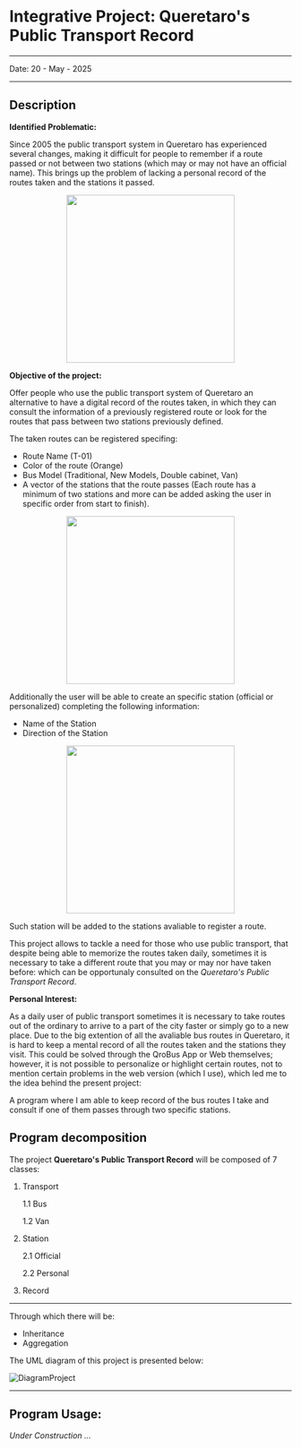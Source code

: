# Integrative Project: Queretaro's Public Transport Record

---

  Date: 20 - May - 2025  
  
---

## Description
**Identified Problematic:** 

Since 2005 the public transport system in Queretaro has experienced several changes, making it difficult for people to remember if a route passed or not between two stations (which may or may not have an official name). This brings up the problem of lacking a personal record of the routes taken and the stations it passed.

<p align="center">
<img src="https://www.iqt.gob.mx/wp-content/uploads/2017/10/QueEsQrobus_001.png" width="300" />
</p>


**Objective of the project:**

Offer people who use the public transport system of Queretaro an alternative to have a digital record of the routes taken, in which they can consult the information of a previously registered route or look for the routes that pass between two stations previously defined.

The taken routes can be registered specifing:

- Route Name (T-01)
- Color of the route (Orange)
- Bus Model (Traditional, New Models, Double cabinet, Van)
- A vector of the stations that the route passes (Each route has a minimum of two stations and more can be added asking the user in specific order from start to finish).


<p align="center">
<img src="https://tribunadequeretaro.com/wp-content/uploads/2023/09/qrobus_nuevo_2023.jpeg" width="300" />
</p>


Additionally the user will be able to create an specific station (official or personalized) completing the following information:

- Name of the Station
- Direction of the Station

<p align="center">
<img src="https://informequeretano.com/wp-content/uploads/2024/07/Picsart_24-07-17_14-16-41-725-scaled.jpg" width="300" />
</p>


Such station will be added to the stations avaliable to register a route.

This project allows to tackle a need for those who use public transport, that despite being able to memorize the routes taken daily, sometimes it is necessary to take a different route that you may or may nor have taken before: which can be opportunaly consulted on the *Queretaro's Public Transport Record*.

**Personal Interest:**

As a daily user of public transport sometimes it is necessary to take routes out of the ordinary to arrive to a part of the city faster or simply go to a new place. Due to the big extention of all the avaliable bus routes in Queretaro, it is hard to keep a mental record of all the routes taken and the stations they visit. This could be solved through the QroBus App or Web themselves; however, it is not possible to personalize or highlight certain routes, not to mention certain problems in the web version (which I use), which led me to the idea behind the present project:

  A program where I am able to keep record of the bus routes I take and consult if one of them passes through two specific stations.


## Program decomposition

The project **Queretaro's Public Transport Record** will be composed of 7 classes:

1. Transport
   
   1.1 Bus
   
   1.2 Van

3. Station

   2.1 Official
   
   2.2 Personal

5. Record

---

Through which there will be:
- Inheritance
- Aggregation

The UML diagram of this project is presented below:


![DiagramProject](https://github.com/user-attachments/assets/9a0d0633-d439-498c-9361-406a271ffd65)

---

## Program Usage:

*Under Construction ...*

